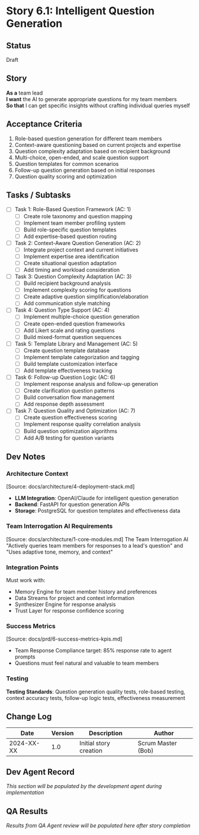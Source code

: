 # Story 6.1: Intelligent Question Generation

## Status
Draft

## Story
**As a** team lead  
**I want** the AI to generate appropriate questions for my team members  
**So that** I can get specific insights without crafting individual queries myself

## Acceptance Criteria
1. Role-based question generation for different team members
2. Context-aware questioning based on current projects and expertise
3. Question complexity adaptation based on recipient background
4. Multi-choice, open-ended, and scale question support
5. Question templates for common scenarios
6. Follow-up question generation based on initial responses
7. Question quality scoring and optimization

## Tasks / Subtasks
- [ ] Task 1: Role-Based Question Framework (AC: 1)
  - [ ] Create role taxonomy and question mapping
  - [ ] Implement team member profiling system
  - [ ] Build role-specific question templates
  - [ ] Add expertise-based question routing
- [ ] Task 2: Context-Aware Question Generation (AC: 2)
  - [ ] Integrate project context and current initiatives
  - [ ] Implement expertise area identification
  - [ ] Create situational question adaptation
  - [ ] Add timing and workload consideration
- [ ] Task 3: Question Complexity Adaptation (AC: 3)
  - [ ] Build recipient background analysis
  - [ ] Implement complexity scoring for questions
  - [ ] Create adaptive question simplification/elaboration
  - [ ] Add communication style matching
- [ ] Task 4: Question Type Support (AC: 4)
  - [ ] Implement multiple-choice question generation
  - [ ] Create open-ended question frameworks
  - [ ] Add Likert scale and rating questions
  - [ ] Build mixed-format question sequences
- [ ] Task 5: Template Library and Management (AC: 5)
  - [ ] Create question template database
  - [ ] Implement template categorization and tagging
  - [ ] Build template customization interface
  - [ ] Add template effectiveness tracking
- [ ] Task 6: Follow-up Question Logic (AC: 6)
  - [ ] Implement response analysis and follow-up generation
  - [ ] Create clarification question patterns
  - [ ] Build conversation flow management
  - [ ] Add response depth assessment
- [ ] Task 7: Question Quality and Optimization (AC: 7)
  - [ ] Create question effectiveness scoring
  - [ ] Implement response quality correlation analysis
  - [ ] Build question optimization algorithms
  - [ ] Add A/B testing for question variants

## Dev Notes

### Architecture Context
[Source: docs/architecture/4-deployment-stack.md]
- **LLM Integration**: OpenAI/Claude for intelligent question generation
- **Backend**: FastAPI for question generation APIs
- **Storage**: PostgreSQL for question templates and effectiveness data

### Team Interrogation AI Requirements
[Source: docs/architecture/1-core-modules.md]
The Team Interrogation AI "Actively queries team members for responses to a lead's question" and "Uses adaptive tone, memory, and context"

### Integration Points
Must work with:
- Memory Engine for team member history and preferences
- Data Streams for project and context information
- Synthesizer Engine for response analysis
- Trust Layer for response confidence scoring

### Success Metrics
[Source: docs/prd/6-success-metrics-kpis.md]
- Team Response Compliance target: 85% response rate to agent prompts
- Questions must feel natural and valuable to team members

### Testing
**Testing Standards**: Question generation quality tests, role-based testing, context accuracy tests, follow-up logic tests, effectiveness measurement

## Change Log
| Date | Version | Description | Author |
|------|---------|-------------|---------|
| 2024-XX-XX | 1.0 | Initial story creation | Scrum Master (Bob) |

## Dev Agent Record
*This section will be populated by the development agent during implementation*

## QA Results
*Results from QA Agent review will be populated here after story completion*